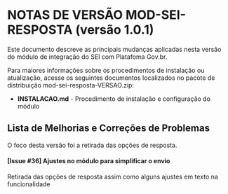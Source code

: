 # NOTAS DE VERSÃO MOD-SEI-RESPOSTA (versão 1.0.1)

Este documento descreve as principais mudanças aplicadas nesta versão do módulo de integração do SEI com Platafoma Gov.br.

Para maiores informações sobre os procedimentos de instalação ou atualização, acesse os seguintes documentos localizados no pacote de distribuição mod-sei-resposta-VERSAO.zip:

* **INSTALACAO.md** - Procedimento de instalação e configuração do módulo

## Lista de Melhorias e Correções de Problemas

O foco desta versão foi a retirada das opções de resposta.

#### [Issue #36] Ajustes no módulo para simplificar o envio

Retirada das opções de resposta assim como alguns ajustes em texto na funcionalidade